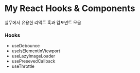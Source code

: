 # My React Hooks & Components
실무에서 유용한 리액트 훅과 컴포넌트 모음

### Hooks
- useDebounce
- useIsElementInViewport
- useLazyImageLoader
- usePresevedCallback
- useThrottle